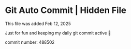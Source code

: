 # Git Auto Commit | Hidden File

This file was added Feb 12, 2025

Just for fun and keeping my daily git commit active 🤪

commit number: 488502
